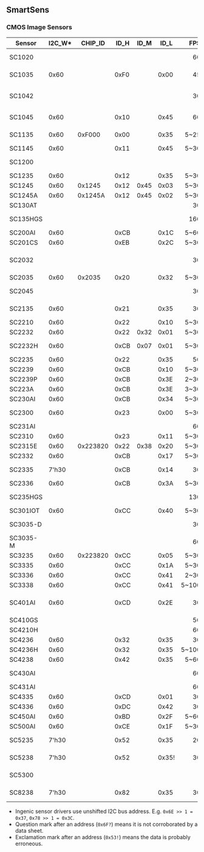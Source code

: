 SmartSens
---------

### CMOS Image Sensors

| Sensor   | I2C_W* | CHIP_ID  | ID_H | ID_M | ID_L  |   FPS |    W |    H |   Wa |   Ha |    Size |  Pixel |   SNR | Sensitivity |   DR | Technology                 | References                                                                              |
|----------|--------|----------|------|------|-------|------:|-----:|-----:|-----:|-----:|--------:|-------:|------:|------------:|-----:|----------------------------|-----------------------------------------------------------------------------------------|
| SC1020   |        |          |      |      |       |    60 |      |      | 1280 |  720 |  1/1.8” | 6.00µm |       |             |      | RAW DVP PLCC-48            |                                                                                         |
| SC1035   | 0x60   |          | 0xF0 |      | 0x00  |    45 | 1800 | 1200 | 1280 |  960 |  1/2.8" | 4.00µm |  70dB |             |      | RAW DVP PLCC-48            | [DS](docs/SmartSens_SC1035_DS_V1.2_20140604.CN.pdf), [T20][t20]                         |
| SC1042   |        |          |      |      |       |    30 |      |      | 1280 |  720 |  1/4.0” | 3.00µm |       |             |      | YUV DVP/SMPTE296 PLCC-52   |                                                                                         |
| SC1045   | 0x60   |          | 0x10 |      | 0x45  |    60 | 1920 |  900 | 1280 |  720 |  1/4.0” | 3.00µm |       |             |      | RAW DVP CSP-28             | [T20][t20]                                                                              |
| SC1135   | 0x60   | 0xF000   | 0x00 |      | 0x35  |  5~25 | 1800 | 1200 | 1280 |  960 |  1/3.0" | 3.75µm |       |             |      | RAW DVP SCP-48             | [T20][t20]                                                                              |
| SC1145   | 0x60   |          | 0x11 |      | 0x45  |  5~30 | 1920 |  900 |      |      |         |        |       |             |      |                            | [T20][t20]                                                                              |
| SC1200   |        |          |      |      |       |       | 1280 |  720 |      |      |  1/1.8" | 6.00μm |       |             |      | iLLUMi SmartPixel          |                                                                                         |
| SC1235   | 0x60   |          | 0x12 |      | 0x35  |  5~30 | 1800 | 1200 |      |      |         |        |       |             |      |                            | [T30][t30]                                                                              |
| SC1245   | 0x60   | 0x1245   | 0x12 | 0x45 | 0x03  |  5~30 | 1600 |  900 |      |      |         |        |       |             |      |                            | [T30][t30]                                                                              |
| SC1245A  | 0x60   | 0x1245A  | 0x12 | 0x45 | 0x02  |  5~30 | 1600 |  900 |      |      |         |        |       |             |      |                            | [T30][t30]                                                                              |
| SC130AT  |        |          |      |      |       |    30 |      |      | 1304 |  984 |  1/3.0" | 2.00μm |       |             |      | SmartClarity®-2            |                                                                                         |
| SC135HGS |        |          |      |      |       |   160 | 1296 | 1040 | 1280 | 1024 |  1/3.2" | 3.45μm |       |             |      | SmartGS®-2 Plus            |                                                                                         |
| SC200AI  | 0x60   |          | 0xCB |      | 0x1C  |  5~60 | 1920 | 1080 |      |      |         |        |       |             |      |                            | [T31][t31]                                                                              |
| SC201CS  | 0x60   |          | 0xEB |      | 0x2C  |  5~30 | 1600 | 1200 |      |      |         |        |       |             |      |                            |                                                                                         |
| SC2032   |        |          |      |      |       |    30 |      |      | 1920 | 1080 |  1/2.7" | 3.00μm |       |             |      | YUV DVP/BT1120 PLCC-52     |                                                                                         |
| SC2035   | 0x60   | 0x2035   | 0x20 |      | 0x32  |  5~30 | 2000 | 1125 |      |      |         |        |       |             |      |                            | [T20][t20]                                                                              |
| SC2045   |        |          |      |      |       |    30 |      |      | 1920 | 1080 |  1/3.6" | 2.20μm |       |             |      | RAW DVP SCP-54             |                                                                                         |
| SC2135   | 0x60   |          | 0x21 |      | 0x35  |    30 | 2250 | 1440 | 1920 | 1080 |  1/2.7" | 3.00μm |       |             |      | RAW DVP PLCC-48            | [T20][t20], [T30][t30]                                                                  |
| SC2210   | 0x60   |          | 0x22 |      | 0x10  |  5~30 | 1920 | 1080 |      |      |         |        |       |             |      |                            |                                                                                         |
| SC2232   | 0x60   |          | 0x22 | 0x32 | 0x01  |  5~30 | 2080 | 1500 |      |      |         |        |       |             |      |                            | [T30][t30]                                                                              |
| SC2232H  | 0x60   |          | 0xCB | 0x07 | 0x01  |  5~30 | 2080 | 1500 |      |      |         |        |       |             |      |                            | [T30][t30], [T31][t31], [T40][t40]                                                      |
| SC2235   | 0x60   |          | 0x22 |      | 0x35  |    50 | 1936 | 1096 | 1928 | 1028 |         |        |       |             |      | CSP-41                     | [DS](docs/SmartSens_SC2235_DS_V1.5_20170831.CN.pdf), [T30][t30]                         |
| SC2239   | 0x60   |          | 0xCB |      | 0x10  |  5~30 | 2200 | 1350 |      |      |         |        |       |             |      |                            |                                                                                         |
| SC2239P  | 0x60   |          | 0xCB |      | 0x3E  |  2~30 | 1920 | 1080 |      |      |         |        |       |             |      |                            |                                                                                         |
| SC223A   | 0x60   |          | 0xCB |      | 0x3E  |  3~30 | 1920 | 1080 |      |      |         |        |       |             |      |                            |                                                                                         |
| SC230AI  | 0x60   |          | 0xCB |      | 0x34  |  5~30 | 1920 | 1080 |      |      |         |        |       |             |      |                            |                                                                                         |
| SC2300   | 0x60   |          | 0x23 |      | 0x00  |  5~30 | 1944 | 1104 |      |      |  1/2.8" | 2.90μm |       |             |      | iLLUMi SmartClarity        |                                                                                         |
| SC231AI  |        |          |      |      |       |    60 |      |      | 1920 | 1080 |  1/2.9" | 2.80μm |       |             |      | SmartClarity®-3            |                                                                                         |
| SC2310   | 0x60   |          | 0x23 |      | 0x11  |  5~30 | 2250 | 1440 |      |      |         |        |       |             |      |                            | [T30][t30]                                                                              |
| SC2315E  | 0x60   | 0x223820 | 0x22 | 0x38 | 0x20  |  5~30 | 2200 | 1350 |      |      |         |        |       |             |      |                            |                                                                                         |
| SC2332   | 0x60   |          | 0xCB |      | 0x17  |  5~30 | 1920 | 1080 |      |      |         |        |       |             |      |                            |                                                                                         |
| SC2335   | 7'h30  |          | 0xCB |      | 0x14  |    30 | 1928 | 1088 | 1920 | 1080 |  1/2.8" | 2.90μm |  74dB | 4.65V/lux.s | 39dB | CSP-41, PLCC-48            | [DS](docs/SmartSens_SC2335_DS_V0.6_20200421.CN.pdf), [T31][t31], [T40][t40]             |
| SC2336   | 0x60   |          | 0xCB |      | 0x3A  |  5~30 | 1920 | 1080 |      |      |  1/3.0" | 2.70μm |       |             |      | DSI-2                      | [T31][t31]                                                                              |
| SC235HGS |        |          |      |      |       |   130 | 1296 | 1040 | 1600 | 1200 |  1/2.6" | 3.45μm |       |             |      | SmartGS®-2 Plus            |                                                                                         |
| SC301IOT | 0x60   |          | 0xCC |      | 0x40  |  5~30 | 2048 | 1536 |      |      |         |        |       |             |      |                            |                                                                                         |
| SC3035-D |        |          |      |      |       |    30 |      |      | 2304 | 1536 |  1/3.0" | 2.20μm |       |             |      | RAW DVP PLCC-48            |                                                                                         |
| SC3035-M |        |          |      |      |       |    60 |      |      | 2304 | 1536 |  1/3.0" | 2.20μm |       |             |      | RAW MIPI PLCC-48           |                                                                                         |
| SC3235   | 0x60   | 0x223820 | 0xCC |      | 0x05  |  5~30 | 2400 | 1620 |      |      |         |        |       |             |      |                            |                                                                                         |
| SC3335   | 0x60   |          | 0xCC |      | 0x1A  |  5~30 | 2500 | 1620 |      |      |         |        |       |             |      |                            |                                                                                         |
| SC3336   | 0x60   |          | 0xCC |      | 0x41  |  2~30 | 2312 | 1304 |      |      |  1/2.8" | 2.45μm |       |             |      | DSI-2                      |                                                                                         |
| SC3338   | 0x60   |          | 0xCC |      | 0x41  | 5~100 | 2304 | 1296 |      |      |         |        |       |             |      |                            | [T31][t31]                                                                              |
| SC401AI  | 0x60   |          | 0xCD |      | 0x2E  |    30 | 2568 | 1448 | 2560 | 1440 |  1/3.0" | 2.00μm |       |             |      | BSI SmartClarity® PixGain™ |                                                                                         |
| SC410GS  |        |          |      |      |       |    50 | 1768 | 2352 |      |      |  1/1.3" | 4.20μm |       |             |      |                            |                                                                                         |
| SC4210H  |        |          |      |      |       |    60 | 2576 | 1452 | 2560 | 1440 |  1/1.8" | 3.00μm |       |             |      | BSI                        |                                                                                         |
| SC4236   | 0x60   |          | 0x32 |      | 0x35  |    30 | 2500 | 1920 | 2304 | 1536 |  1/2.6" | 2.50μm |       |             |      | SmartPixel™                | [T30][t30], [T31][t31]                                                                  |
| SC4236H  | 0x60   |          | 0x32 |      | 0x35  | 5~100 | 2000 | 1504 |      |      |         |        |       |             |      |                            |                                                                                         |
| SC4238   | 0x60   |          | 0x42 |      | 0x35  |  5~60 | 2688 | 1520 | 2560 | 1440 |  1/3.0" | 2.00μm |       |             |      | SmartClarity™              |                                                                                         |
| SC430AI  |        |          |      |      |       |    60 | 2696 | 1528 | 2560 | 1440 |  1/2.9" | 2.00μm |       |             |      | BSI, SmartClarity®-2       |                                                                                         |
| SC431AI  |        |          |      |      |       |    60 |      |      | 2560 | 1440 |  1/3.0" | 2.90μm |       |             |      | SmartClarity®-3            |                                                                                         |
| SC4335   | 0x60   |          | 0xCD |      | 0x01  |    30 | 2572 | 1452 | 2560 | 1440 |  1/2.7" | 2.25μm |       |             |      | DSI                        | [T30][t30]                                                                              |
| SC4336   | 0x60   |          | 0xDC |      | 0x42  |    30 | 2568 | 1448 | 2560 | 1440 | 1/3.06" | 2.00µm |       |             |      | SFCPixel®                  |                                                                                         |
| SC450AI  | 0x60   |          | 0xBD |      | 0x2F  |  5~60 | 2704 | 1536 | 2592 | 1520 |  1/1.8" | 2.90µm |       |             |      | SmartClarity™              |                                                                                         |
| SC500AI  | 0x60   |          | 0xCE |      | 0x1F  |  5~30 | 2592 | 1620 |      |      |         |        |       |             |      |                            | [T40][t40]                                                                              |
| SC5235   | 7'h30  |          | 0x52 |      | 0x35  |    20 | 2592 | 1944 | 2592 | 1944 |  1/2.7" | 1.99µm | 100dB |  2.8V/lux.s | 39dB | CSP-41 iLLUMi SmartClarity | [DS](docs/SmartSens_SC5235_DS_V1.7_20181101.CN.pdf), [T30][t30], [T31][t31], [T40][t40] |
| SC5238   | 7'h30  |          | 0x52 |      | 0x35! |    30 | 2608 | 1960 | 2592 | 1944 |  1/2.7" | 1.99µm | 100dB |  2.8V/lux.s | 39dB | CSP-41 iLLUMi SmartClarity | [DS](docs/SmartSens_SC5238_DS_V1.2_20180104.CN.pdf)                                     |
| SC5300   |        |          |      |      |       |       | 2592 | 1944 |      |      |  1/2.5" | 2.20μm |       |             |      | iLLUMi SmartClarity        |                                                                                         |
| SC8238   | 7'h30  |          | 0x82 |      | 0x35  |    30 | 3872 | 2180 | 3840 | 2160 |  1/2.7" | 1.50μm |       | 1.16V/lux.s | 36dB | iLLUMi SmartClarity        | [DS](docs/SmartSens_SC8238_DS_V0.7_20200421.CN.pdf)                                     |

* Ingenic sensor drivers use unshifted I2C bus address. E.g. `0x6E >> 1 = 0x37`, `0x78 >> 1 = 0x3C`.
* Question mark after an address (`0x6F?`) means it is not corroborated by a data sheet.
* Exclamation mark after an address (`0x53!`) means the data is probably erroneous.

[t20]: https://github.com/themactep/openingenic/blob/master/kernel/sensors/t20/
[t30]: https://github.com/themactep/openingenic/blob/master/kernel/sensors/t30/
[t31]: https://github.com/themactep/openingenic/blob/master/kernel/sensors/t31/
[t40]: https://github.com/themactep/openingenic/blob/master/kernel/sensors/t40/
